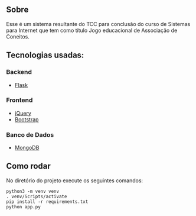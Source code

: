 ## Sobre
Esse é um sistema resultante do TCC para conclusão do curso de Sistemas para Internet que tem como título Jogo educacional de Associação de Coneitos.

## Tecnologias usadas:
### Backend
* [Flask](https://flask.palletsprojects.com/en/2.2.x/)

### Frontend
* [jQuery](https://jquery.com/)
* [Bootstrap](https://getbootstrap.com/)

### Banco de Dados
* [MongoDB](https://www.mongodb.com/docs/manual/reference/program/mongod/)

## Como rodar  
No diretório do projeto execute os seguintes comandos:

`python3 -m venv venv`  
`. venv/Scripts/activate`  
`pip install -r requirements.txt`  
`python app.py`
